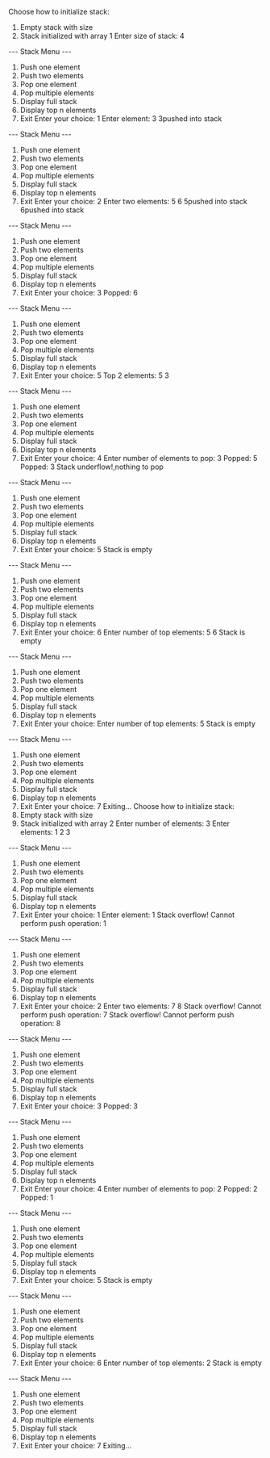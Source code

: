 Choose how to initialize stack:
1. Empty stack with size
2. Stack initialized with array
1
Enter size of stack: 4

--- Stack Menu ---
1. Push one element
2. Push two elements
3. Pop one element
4. Pop multiple elements
5. Display full stack
6. Display top n elements
7. Exit
Enter your choice: 1
Enter element: 3
3pushed into stack

--- Stack Menu ---
1. Push one element
2. Push two elements
3. Pop one element
4. Pop multiple elements
5. Display full stack
6. Display top n elements
7. Exit
Enter your choice: 2
Enter two elements: 5 6
5pushed into stack
6pushed into stack

--- Stack Menu ---
1. Push one element
2. Push two elements
3. Pop one element
4. Pop multiple elements
5. Display full stack
6. Display top n elements
7. Exit
Enter your choice: 3
Popped: 6

--- Stack Menu ---
1. Push one element
2. Push two elements
3. Pop one element
4. Pop multiple elements
5. Display full stack
6. Display top n elements
7. Exit
Enter your choice: 5
Top 2 elements: 
5 
3 


--- Stack Menu ---
1. Push one element
2. Push two elements
3. Pop one element
4. Pop multiple elements
5. Display full stack
6. Display top n elements
7. Exit
Enter your choice: 4
Enter number of elements to pop: 3
Popped: 5
Popped: 3
Stack underflow!,nothing to pop

--- Stack Menu ---
1. Push one element
2. Push two elements
3. Pop one element
4. Pop multiple elements
5. Display full stack
6. Display top n elements
7. Exit
Enter your choice: 5
Stack is empty

--- Stack Menu ---
1. Push one element
2. Push two elements
3. Pop one element
4. Pop multiple elements
5. Display full stack
6. Display top n elements
7. Exit
Enter your choice: 6
Enter number of top elements: 5 6
Stack is empty

--- Stack Menu ---
1. Push one element
2. Push two elements
3. Pop one element
4. Pop multiple elements
5. Display full stack
6. Display top n elements
7. Exit
Enter your choice: Enter number of top elements: 5
Stack is empty

--- Stack Menu ---
1. Push one element
2. Push two elements
3. Pop one element
4. Pop multiple elements
5. Display full stack
6. Display top n elements
7. Exit
Enter your choice: 7
Exiting...
Choose how to initialize stack:
1. Empty stack with size
2. Stack initialized with array
2
Enter number of elements: 3
Enter elements: 
1 2 3

--- Stack Menu ---
1. Push one element
2. Push two elements
3. Pop one element
4. Pop multiple elements
5. Display full stack
6. Display top n elements
7. Exit
Enter your choice: 1
Enter element: 1
Stack overflow! Cannot perform push operation: 1

--- Stack Menu ---
1. Push one element
2. Push two elements
3. Pop one element
4. Pop multiple elements
5. Display full stack
6. Display top n elements
7. Exit
Enter your choice: 2
Enter two elements: 7 8
Stack overflow! Cannot perform push operation: 7
Stack overflow! Cannot perform push operation: 8

--- Stack Menu ---
1. Push one element
2. Push two elements
3. Pop one element
4. Pop multiple elements
5. Display full stack
6. Display top n elements
7. Exit
Enter your choice: 3
Popped: 3

--- Stack Menu ---
1. Push one element
2. Push two elements
3. Pop one element
4. Pop multiple elements
5. Display full stack
6. Display top n elements
7. Exit
Enter your choice: 4
Enter number of elements to pop: 2
Popped: 2
Popped: 1

--- Stack Menu ---
1. Push one element
2. Push two elements
3. Pop one element
4. Pop multiple elements
5. Display full stack
6. Display top n elements
7. Exit
Enter your choice: 5
Stack is empty

--- Stack Menu ---
1. Push one element
2. Push two elements
3. Pop one element
4. Pop multiple elements
5. Display full stack
6. Display top n elements
7. Exit
Enter your choice: 6
Enter number of top elements: 2
Stack is empty

--- Stack Menu ---
1. Push one element
2. Push two elements
3. Pop one element
4. Pop multiple elements
5. Display full stack
6. Display top n elements
7. Exit
Enter your choice: 7
Exiting...
